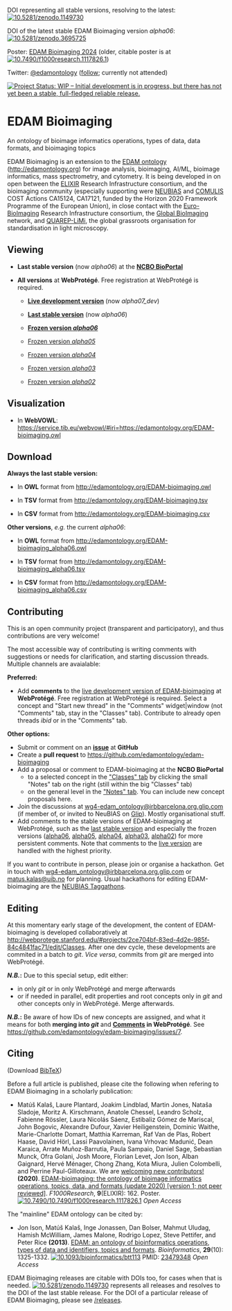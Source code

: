 DOI representing all stable versions, resolving to the latest: [![10.5281/zenodo.1149730](https://zenodo.org/badge/DOI/10.5281/zenodo.1149730.svg)](https://doi.org/10.5281/zenodo.1149730)

DOI of the latest stable EDAM Bioimaging version _alpha06_: [![10.5281/zenodo.3695725](https://zenodo.org/badge/DOI/10.5281/zenodo.3695725.svg)](https://doi.org/10.5281/zenodo.3695725)

Poster: [EDAM Bioimaging 2024](https://edamontology.org/poster-bioimaging.pdf) (older, citable poster is at [![10.7490/f1000research.1117826.1](https://zenodo.org/badge/DOI/10.7490/f1000research.1117826.1.svg)](https://doi.org/10.7490/f1000research.1117826.1))

Twitter: [@edamontology](http://twitter.com/edamontology) ([follow](https://twitter.com/intent/follow?original_referer=https%3A%2F%2Fgithub.com%2Fedamontology%2Fedam-bioimaging&region=follow_link&screen_name=edamontology&tw_p=followbutton); currently not attended)

[![Project Status: WIP – Initial development is in progress, but there has not yet been a stable, full-fledged reliable release.](https://www.repostatus.org/badges/latest/wip.svg)](https://www.repostatus.org/#wip)


# EDAM Bioimaging

An ontology of bioimage informatics operations, types of data, data formats, and bioimaging topics


EDAM Bioimaging is an extension to the [EDAM ontology](https://github.com/edamontology/edamontology) (http://edamontology.org) for image analysis, bioimaging, AI/ML, bioimage informatics, mass spectrometry, and cytometry. It is being developed in on open between the [ELIXIR](http://www.elixir-europe.org) Research Infrastructure consortium, and the bioimaging community (especially supporting were [NEUBIAS](http://eubias.org/NEUBIAS) and [COMULIS](http://www.comulis.eu) COST Actions CA15124, CA17121, funded by the Horizon 2020 Framework Programme of the European Union), in close contact with the [Euro-BioImaging](http://www.eurobioimaging.eu) Research Infrastructure consortium, the [Global BioImaging](https://globalbioimaging.org/) network, and [QUAREP-LiMi](https://quarep.org), the global grassroots organisation for standardisation in light microscopy.


## Viewing

 * __Last stable version__ (now _alpha06_) at the __[NCBO BioPortal](https://bioportal.bioontology.org/ontologies/EDAM-BIOIMAGING?p=classes)__
 
 * __All versions__ at __WebProtégé__. Free registration at WebProtégé is required.
 
     * __[Live development version](https://webprotege.stanford.edu/#projects/2ce704bf-83ed-4d2e-985f-84c4841fac71/edit/Classes)__ (now *alpha07_dev*)
 
     * __[Last stable version](https://webprotege.stanford.edu/#projects/60fbe82b-bd58-41e2-825d-3801c071ee47/edit/Classes)__ (now _alpha06_)
 
     * __[Frozen version *alpha06*](https://webprotege.stanford.edu/#projects/c149e738-4437-456c-843c-eb5861a36854/edit/Classes)__
 
     * [Frozen version *alpha05*](https://webprotege.stanford.edu/#projects/d9f9a5b2-d746-430a-a2cd-9aa745764079/edit/Classes)
 
     * [Frozen version *alpha04*](https://webprotege.stanford.edu/#projects/861eadbe-8e38-46fc-a59e-6d45a1b6f25e/edit/Classes)
 
     * [Frozen version *alpha03*](https://webprotege.stanford.edu/#projects/40a89525-b6d6-42f2-a4c1-88e7fb1c1f86/edit/Classes)
 
     * [Frozen version *alpha02*](https://webprotege.stanford.edu/#projects/f2cd721e-0f26-4b05-9ce2-ce20d4860442/edit/Classes)
 

## Visualization

* In __WebVOWL__: https://service.tib.eu/webvowl/#iri=https://edamontology.org/EDAM-bioimaging.owl

 
## Download

__Always the last stable version:__

* In __OWL__ format from http://edamontology.org/EDAM-bioimaging.owl

* In __TSV__ format from http://edamontology.org/EDAM-bioimaging.tsv

* In __CSV__ format from http://edamontology.org/EDAM-bioimaging.csv


__Other versions__, _e.g._ the current _alpha06_:

* In __OWL__ format from http://edamontology.org/EDAM-bioimaging_alpha06.owl

* In __TSV__ format from http://edamontology.org/EDAM-bioimaging_alpha06.tsv

* In __CSV__ format from http://edamontology.org/EDAM-bioimaging_alpha06.csv



## Contributing

This is an open community project (transparent and participatory), and thus contributions are very welcome!

The most accessible way of contributing is writing comments with suggestions or needs for clarification, and starting discussion threads. Multiple channels are avaialable:

**Preferred:**
* Add __comments__ to the [live development version of EDAM-bioimaging](https://webprotege.stanford.edu/#projects/2ce704bf-83ed-4d2e-985f-84c4841fac71/edit/Classes) at __WebProtégé__. Free registration at WebProtégé is required. Select a concept and "Start new thread" in the "Comments" widget|window (not "Comments" tab, stay in the "Classes" tab). Contribute to already open threads _ibid_ or in the "Comments" tab.

**Other options:**
* Submit or comment on an [__issue__](https://github.com/edamontology/edam-bioimaging/issues) at __GitHub__
* Create a __pull request__ to https://github.com/edamontology/edam-bioimaging
* Add a proposal or comment to EDAM-bioimaging at the __NCBO BioPortal__
    * to a selected concept in the ["Classes" tab](https://bioportal.bioontology.org/ontologies/EDAM-BIOIMAGING/?p=classes) by clicking the small "Notes" tab on the right (still within the big "Classes" tab)
    * on the general level in the ["Notes" tab](https://bioportal.bioontology.org/ontologies/EDAM-BIOIMAGING/?p=notes). You can include new concept proposals here.
* Join the discussions at wg4-edam_ontology@irbbarcelona.org.glip.com (if member of, or invited to NeuBIAS on [Glip](https://app.glip.com/)). Mostly organisational stuff.
* Add comments to the stable versions of EDAM-bioimaging at WebProtégé, such as the [last stable version](https://webprotege.stanford.edu/#projects/60fbe82b-bd58-41e2-825d-3801c071ee47/edit/Classes) and especially the frozen versions ([alpha06](https://webprotege.stanford.edu/#projects/c149e738-4437-456c-843c-eb5861a36854/edit/Classes), [alpha05](https://webprotege.stanford.edu/#projects/d9f9a5b2-d746-430a-a2cd-9aa745764079/edit/Classes), [alpha04](https://webprotege.stanford.edu/#projects/861eadbe-8e38-46fc-a59e-6d45a1b6f25e/edit/Classes), [alpha03](https://webprotege.stanford.edu/#projects/40a89525-b6d6-42f2-a4c1-88e7fb1c1f86/edit/Classes), [alpha02](https://webprotege.stanford.edu/#projects/f2cd721e-0f26-4b05-9ce2-ce20d4860442/edit/Classes)) for more persistent comments. Note that comments to the [live version](https://webprotege.stanford.edu/#projects/2ce704bf-83ed-4d2e-985f-84c4841fac71/edit/Classes) are handled with the highest priority.

If you want to contribute in person, please join or organise a hackathon. Get in touch with wg4-edam_ontology@irbbarcelona.org.glip.com or matus.kalas@uib.no for planning. Usual hackathons for editing EDAM-bioimaging are the [NEUBIAS Taggathons](http://eubias.org/NEUBIAS/what-is-taggathon/).


## Editing

At this momentary early stage of the development, the content of EDAM-bioimaging is developed collaboratively at http://webprotege.stanford.edu/#projects/2ce704bf-83ed-4d2e-985f-84c4841fac71/edit/Classes. After one dev cycle, these developments are commited in a batch to _git_. _Vice versa_, commits from _git_ are merged into WebProtégé.

**_N.B._:** Due to this special setup, edit either:
* in only _git_ or in only WebProtégé and merge afterwards
* or if needed in parallel, edit properties and root concepts only in _git_ and other concepts only in WebProtégé. Merge afterwards.

**_N.B._:** Be aware of how IDs of new concepts are assigned, and what it means for both **merging into _git_** and **[Comments](https://webprotege.stanford.edu/#projects/2ce704bf-83ed-4d2e-985f-84c4841fac71/edit/Comments) in WebProtégé**. See https://github.com/edamontology/edam-bioimaging/issues/7.


## Citing

(Download [BibTeX](https://raw.githubusercontent.com/edamontology/edam-bioimaging/main/CITATION.bib))

Before a full article is published, please cite the following when refering to EDAM Bioimaging in a scholarly publication:

 * Matúš Kalaš, Laure Plantard, Joakim Lindblad, Martin Jones, Nataša Sladoje, Moritz A. Kirschmann, Anatole Chessel, Leandro Scholz, Fabienne Rössler, Laura Nicolás Sáenz, Estibaliz Gómez de Mariscal, John Bogovic, Alexandre Dufour, Xavier Heiligenstein, Dominic Waithe, Marie-Charlotte Domart, Matthia Karreman, Raf Van de Plas, Robert Haase, David Hörl, Lassi Paavolainen, Ivana Vrhovac Madunić, Dean Karaica, Arrate Muñoz-Barrutia, Paula Sampaio, Daniel Sage, Sebastian Munck, Ofra Golani, Josh Moore, Florian Levet, Jon Ison, Alban Gaignard, Hervé Ménager, Chong Zhang, Kota Miura, Julien Colombelli, and Perrine Paul-Gilloteaux. We are [welcoming new contributors!](https://github.com/edamontology/edam-bioimaging#contributing) **(2020)**. [EDAM-bioimaging: the ontology of bioimage informatics operations, topics, data, and formats (update 2020) [version 1; not peer reviewed]](https://f1000research.com/posters/9-162). _F1000Research_, **9**(ELIXIR): 162. Poster. [![10.7490/10.7490/f1000research.1117826.1](https://zenodo.org/badge/DOI/10.7490/f1000research.1117826.1.svg)](https://doi.org/10.7490/f1000research.1117826.1) _Open Access_

The "mainline" EDAM ontology can be cited by:

 * Jon Ison, Matúš Kalaš, Inge Jonassen, Dan Bolser, Mahmut Uludag, Hamish McWilliam, James Malone, Rodrigo Lopez, Steve Pettifer, and Peter Rice **(2013)**. [EDAM: an ontology of bioinformatics operations, types of data and identifiers, topics and formats](http://bioinformatics.oxfordjournals.org/content/29/10/1325.full). _Bioinformatics_, **29**(10): 1325-1332.
[![10.1093/bioinformatics/btt113](https://zenodo.org/badge/DOI/10.1093/bioinformatics/btt113.svg)](https://doi.org/10.1093/bioinformatics/btt113) PMID: [23479348](http://www.ncbi.nlm.nih.gov/pubmed/23479348) _Open Access_

EDAM Bioimaging releases are citable with DOIs too, for cases when that is needed. [![10.5281/zenodo.1149730](https://zenodo.org/badge/DOI/10.5281/zenodo.1149730.svg)](https://doi.org/10.5281/zenodo.1149730) represents all releases and resolves to the DOI of the last stable release. For the DOI of a particular release of EDAM Bioimaging, please see [/releases](https://github.com/edamontology/edam-bioimaging/tree/main/releases).
